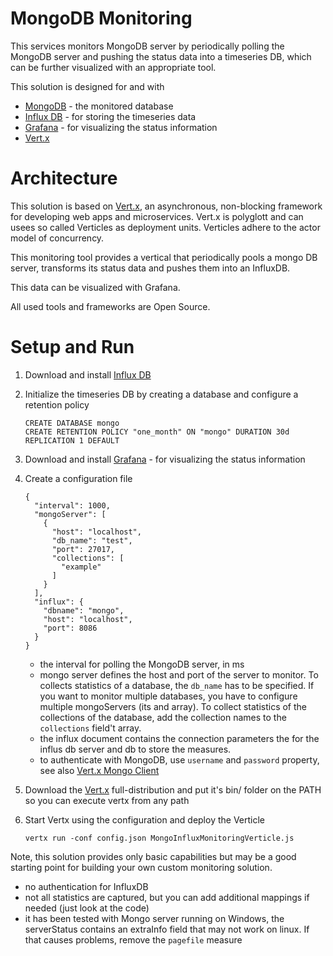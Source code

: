 # MongoDB Monitoring 

This services monitors MongoDB server by periodically polling the MongoDB server and pushing the status data into
a timeseries DB, which can be further visualized with an appropriate tool.

This solution is designed for and with 

- [MongoDB](https://www.mongodb.com/) - the monitored database
- [Influx DB](https://www.influxdata.com/time-series-platform/influxdb/) - for storing the timeseries data
- [Grafana](https://grafana.net/) - for visualizing the status information
- [Vert.x](http://vertx.io/)

# Architecture
This solution is based on [Vert.x](http://vertx.io/), an asynchronous, non-blocking framework for developing 
web apps and microservices. Vert.x is polyglott and can usees so called Verticles as deployment units. Verticles
adhere to the actor model of concurrency.

This monitoring tool provides a vertical that periodically pools a mongo DB server, transforms its status data and
pushes them into an InfluxDB.

This data can be visualized with Grafana. 

All used tools and frameworks are Open Source.

# Setup and Run

1. Download and install [Influx DB](https://www.influxdata.com/time-series-platform/influxdb/)
2. Initialize the timeseries DB by creating a database and configure a retention policy

    ```
    CREATE DATABASE mongo
    CREATE RETENTION POLICY "one_month" ON "mongo" DURATION 30d REPLICATION 1 DEFAULT
    ```
3. Download and install [Grafana](https://grafana.net/) - for visualizing the status information
4. Create a configuration file

    ```
    {
      "interval": 1000,
      "mongoServer": [
        {
          "host": "localhost",
          "db_name": "test",
          "port": 27017,
          "collections": [
            "example"
          ]
        }
      ],
      "influx": {
        "dbname": "mongo",
        "host": "localhost",
        "port": 8086
      }
    }
    
    ```
   - the interval for polling the MongoDB server, in ms 
   - mongo server defines the host and port of the server to monitor. To collects statistics of a database, the `db_name`
    has to be specified. If you want to monitor multiple databases, you have to configure multiple mongoServers (its and 
    array). To collect statistics of the collections of the database, add the collection names to the `collections` field't
    array. 
   - the influx document contains the connection parameters the for the influs db server and db to store the measures.
   - to authenticate with MongoDB, use `username` and `password` property, see 
   also [Vert.x Mongo Client](http://vertx.io/docs/vertx-mongo-client/java/)
5. Download the [Vert.x](http://vertx.io/) full-distribution and put it's bin/ folder on the PATH so you can execute 
vertx from any path
6. Start Vertx using the configuration and deploy the Verticle

    ```
    vertx run -conf config.json MongoInfluxMonitoringVerticle.js
    ```

Note, this solution provides only basic capabilities but may be a good starting point for building your own custom 
monitoring solution.

- no authentication for InfluxDB
- not all statistics are captured, but you can add additional mappings if needed (just look at the code)
- it has been tested with Mongo server running on Windows, the serverStatus contains an extraInfo field that may not work on linux. If that
causes problems, remove the `pagefile` measure
